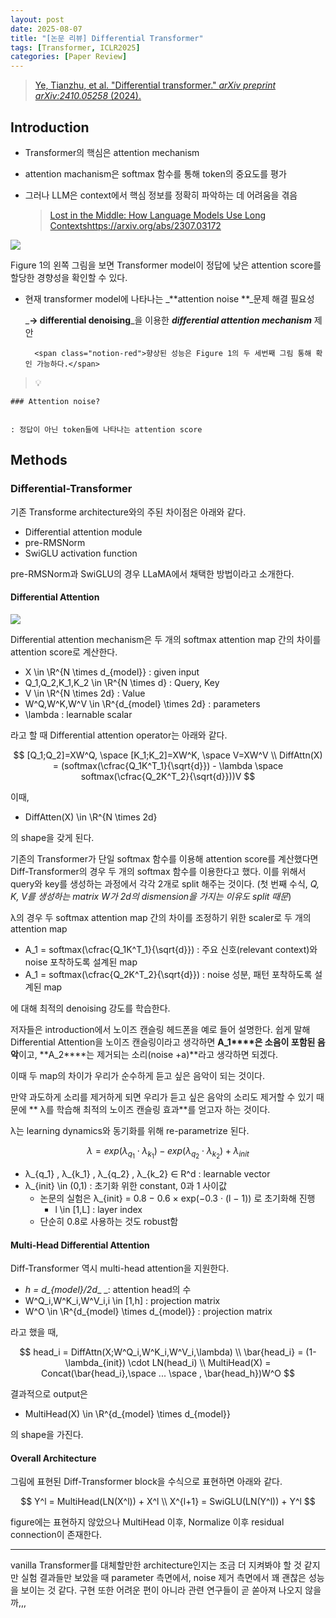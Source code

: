 ```yaml
---
layout: post
date: 2025-08-07
title: "[논문 리뷰] Differential Transformer"
tags: [Transformer, ICLR2025]
categories: [Paper Review]
---
```


> [Ye, Tianzhu, et al. "Differential transformer." ](https://arxiv.org/abs/2410.05258)[_arXiv preprint arXiv:2410.05258_](https://arxiv.org/abs/2410.05258)[ (2024).](https://arxiv.org/abs/2410.05258)



## Introduction

- Transformer의 핵심은 attention mechanism
- attention machanism은 softmax 함수를 통해 token의 중요도를 평가
- 그러나 LLM은 context에서 핵심 정보를 정확히 파악하는 데 어려움을 겪음

	> [Lost in the Middle: How Language Models Use Long Contextshttps://arxiv.org/abs/2307.03172](https://arxiv.org/abs/2307.03172)


![](https://prod-files-secure.s3.us-west-2.amazonaws.com/542b861c-36a8-4051-84e5-8804b6728dba/9083ea56-691a-4752-ae26-47f403431ac8/image.png?X-Amz-Algorithm=AWS4-HMAC-SHA256&X-Amz-Content-Sha256=UNSIGNED-PAYLOAD&X-Amz-Credential=ASIAZI2LB46646YXNEFE%2F20250816%2Fus-west-2%2Fs3%2Faws4_request&X-Amz-Date=20250816T170105Z&X-Amz-Expires=3600&X-Amz-Security-Token=IQoJb3JpZ2luX2VjEC0aCXVzLXdlc3QtMiJIMEYCIQCp2lz9rJK6zBXM5y64Q%2FmIKhSHCzrmUGFz1X7XCHRYKwIhAMqO4Frtx3NaDcr9VPI9GjJTHr4nqJ9rLC0%2FNxY8SJfbKv8DCHYQABoMNjM3NDIzMTgzODA1Igwlo03NSunCA%2BVeMwcq3AM4aKW4aNtB%2FN1wWKY4mFCMnyqWk7BrRol4WWdSdBMX2d1ICBrYw9meaCDAZsNPjx6WW3MuZP4k3wBAvr6SJiC7KBpSZgKc4YmEb33OuZRHeYxWvaIx7IuTL5HqzoGxv%2BJlTqR4TUW4041r8JnFlGVOApI%2F1JL18yH74yBpleAL1TR9mxRjU%2BCWDXbwIU1ADW7JjJ2l9DQ%2BYbLJezMcuMYbK9ktOhOtq%2B2CkcPF2QGUt5GYTM1TEVo9CVAboyj%2BrTdPIJDALCF6gs2T8vGlRjmbo81CNtZSDWGy66NMj9ieuPWQMhc2oXnngXeIVbPEvESEHg0VftOrNOqBGCJzK1fIadQA0JkPRMjsImXGrfxIEGq1MiWy62a7mBMua1aw2Ld5CBqhkRc3iiF5dPC7Pg5akwHxqNuaYjk5bdQ5gJoNfUJybhkjGE32OZim1bwLQ6F4PF0C4tnO4j6%2F7lKony7LcZh%2BLeorCyapFm0qTwkh6lvx57qISuL54m36g50u4yvTGyCu3qCIDcpc4Lkti4fF4NS20aXzWV7AtCXwkTSGUqMug8JkeK8Htd33FriDmW51Y61QfrkX7G%2FK9BEfqhS2Y%2BTs0jKtoe%2FB6Eo5LIXwQbK9hWxhXb9p1jBPwDDD%2B4HFBjqkAbLOk2BwboffH2HuM%2B%2BQh50qSn%2FrCkqFrqOlB3emL4wex6yRa9Z9IVt5Xowym%2BEguO4X2ZVnq41A8NWJZAmBkUi2zoaeRuWe8KLK50cHjZn7LdiLMnlaSmODyKiOgN39tKEWU4hVFpB0u8wpmTdtj78wmu0JeafQW5mSnB4DgyPm18qdlflD%2BZEe%2BTfR%2BSKtyOrOafq0BNY0BNU3dgkiWnF96xZt&X-Amz-Signature=acce56ff478762d417ec8b627e81185adc635882f4d9850589252d8e75f67bc6&X-Amz-SignedHeaders=host&x-amz-checksum-mode=ENABLED&x-id=GetObject)


Figure 1의 왼쪽 그림을 보면 Transformer model이 정답에 낮은 attention score를 할당한 경향성을 확인할 수 있다.

- 현재 transformer model에 나타나는 _**attention noise **_문제 해결 필요성

	_**→ differential denoising**_을 이용한 _**differential attention mechanism**_ 제안


		<span class="notion-red">향상된 성능은 Figure 1의 두 세번째 그림 통해 확인 가능하다.</span>


> 💡 


	### Attention noise?


	: 정답이 아닌 token들에 나타나는 attention score



## Methods



### Differential-Transformer


기존 Transforme architecture와의 주된 차이점은 아래와 같다.

- Differential attention module
- pre-RMSNorm
- SwiGLU activation function

pre-RMSNorm과 SwiGLU의 경우 LLaMA에서 채택한 방법이라고 소개한다.



#### Differential Attention


![](https://prod-files-secure.s3.us-west-2.amazonaws.com/542b861c-36a8-4051-84e5-8804b6728dba/116d70b2-1963-4810-9167-f4c7d8a06e8f/image.png?X-Amz-Algorithm=AWS4-HMAC-SHA256&X-Amz-Content-Sha256=UNSIGNED-PAYLOAD&X-Amz-Credential=ASIAZI2LB46646YXNEFE%2F20250816%2Fus-west-2%2Fs3%2Faws4_request&X-Amz-Date=20250816T170105Z&X-Amz-Expires=3600&X-Amz-Security-Token=IQoJb3JpZ2luX2VjEC0aCXVzLXdlc3QtMiJIMEYCIQCp2lz9rJK6zBXM5y64Q%2FmIKhSHCzrmUGFz1X7XCHRYKwIhAMqO4Frtx3NaDcr9VPI9GjJTHr4nqJ9rLC0%2FNxY8SJfbKv8DCHYQABoMNjM3NDIzMTgzODA1Igwlo03NSunCA%2BVeMwcq3AM4aKW4aNtB%2FN1wWKY4mFCMnyqWk7BrRol4WWdSdBMX2d1ICBrYw9meaCDAZsNPjx6WW3MuZP4k3wBAvr6SJiC7KBpSZgKc4YmEb33OuZRHeYxWvaIx7IuTL5HqzoGxv%2BJlTqR4TUW4041r8JnFlGVOApI%2F1JL18yH74yBpleAL1TR9mxRjU%2BCWDXbwIU1ADW7JjJ2l9DQ%2BYbLJezMcuMYbK9ktOhOtq%2B2CkcPF2QGUt5GYTM1TEVo9CVAboyj%2BrTdPIJDALCF6gs2T8vGlRjmbo81CNtZSDWGy66NMj9ieuPWQMhc2oXnngXeIVbPEvESEHg0VftOrNOqBGCJzK1fIadQA0JkPRMjsImXGrfxIEGq1MiWy62a7mBMua1aw2Ld5CBqhkRc3iiF5dPC7Pg5akwHxqNuaYjk5bdQ5gJoNfUJybhkjGE32OZim1bwLQ6F4PF0C4tnO4j6%2F7lKony7LcZh%2BLeorCyapFm0qTwkh6lvx57qISuL54m36g50u4yvTGyCu3qCIDcpc4Lkti4fF4NS20aXzWV7AtCXwkTSGUqMug8JkeK8Htd33FriDmW51Y61QfrkX7G%2FK9BEfqhS2Y%2BTs0jKtoe%2FB6Eo5LIXwQbK9hWxhXb9p1jBPwDDD%2B4HFBjqkAbLOk2BwboffH2HuM%2B%2BQh50qSn%2FrCkqFrqOlB3emL4wex6yRa9Z9IVt5Xowym%2BEguO4X2ZVnq41A8NWJZAmBkUi2zoaeRuWe8KLK50cHjZn7LdiLMnlaSmODyKiOgN39tKEWU4hVFpB0u8wpmTdtj78wmu0JeafQW5mSnB4DgyPm18qdlflD%2BZEe%2BTfR%2BSKtyOrOafq0BNY0BNU3dgkiWnF96xZt&X-Amz-Signature=34590b37f8415c26e8eeacad312928da30e5cd15b740bd7aca684dbea9cf018a&X-Amz-SignedHeaders=host&x-amz-checksum-mode=ENABLED&x-id=GetObject)


Differential attention mechanism은 두 개의 softmax attention map 간의 차이를 attention score로 계산한다.

- X \in \R^{N \times d\_{model}} : given input
- Q\_1,Q\_2,K\_1,K\_2 \in \R^{N \times d} : Query, Key
- V \in \R^{N \times 2d} : Value
- W^Q,W^K,W^V \in \R^{d\_{model} \times 2d} : parameters
- \lambda : learnable scalar

라고 할 때 Differential attention operator는 아래와 같다.


$$
[Q_1;Q_2]=XW^Q, \space [K_1;K_2]=XW^K, \space V=XW^V \\
DiffAttn(X) = (softmax(\cfrac{Q_1K^T_1}{\sqrt{d}}) - \lambda \space softmax(\cfrac{Q_2K^T_2}{\sqrt{d}}))V
$$


이때,

- DiffAtten(X) \in \R^{N \times 2d}

의 shape을 갖게 된다.


기존의 Transformer가 단일 softmax 함수를 이용해 attention score를 계산했다면 Diff-Transformer의 경우 두 개의 softmax 함수를 이용한다고 했다. 이를 위해서 query와 key를 생성하는 과정에서 각각 2개로 split 해주는 것이다. <span class="notion-red">(첫 번째 수식, </span><span class="notion-red">_Q, K, V를 생성하는 matrix W가 2d의 dismension을 가지는 이유도 split 때문_</span><span class="notion-red">)</span>


 λ의 경우 두 softmax attention map 간의 차이를 조정하기 위한 scaler로 두 개의 attention map

- A\_1 = softmax(\cfrac{Q\_1K^T\_1}{\sqrt{d}}) : 주요 신호(relevant context)와 noise 포착하도록 설계된 map
- A\_1 = softmax(\cfrac{Q\_2K^T\_2}{\sqrt{d}}) : noise 성분, 패턴 포착하도록 설계된 map 

에 대해 최적의 denoising 강도를 학습한다.


저자들은 introduction에서 노이즈 캔슬링 헤드폰을 예로 들어 설명한다. 쉽게 말해 Differential Attention을 노이즈 캔슬링이라고 생각하면 **A\_1****은 소음이 포함된 음악**이고, **A\_2****는 제거되는 소리(noise +a)**라고 생각하면 되겠다. 


이때 두 map의 차이가 우리가 순수하게 듣고 싶은 음악이 되는 것이다. 


만약 과도하게 소리를 제거하게 되면 우리가 듣고 싶은 음악의 소리도 제거할 수 있기 때문에 ** λ를 학습해 최적의 노이즈 캔슬링 효과**를 얻고자 하는 것이다.


λ는 learning dynamics와 동기화를 위해 re-parametrize 된다.


$$
\lambda = exp(\lambda_{q_1} \cdot \lambda_{k_1}) - exp(\lambda_{q_2} \cdot \lambda_{k_2}) + \lambda_{init}
$$

- λ\_{q\_1} , λ\_{k\_1} , λ\_{q\_2} , λ\_{k\_2} ∈ R^d : learnable vector
- λ\_{init} \in (0,1) : 초기화 위한 constant, 0과 1 사이값
	- 논문의 실험은 λ\_{init} = 0.8 − 0.6 × exp(−0.3 · (l − 1)) 로 초기화해 진행
		- l \in [1,L] : layer index
	- 단순히 0.8로 사용하는 것도 robust함


#### **Multi-Head Differential Attention**


Diff-Transformer 역시 multi-head attention을 지원한다.

- _h = d\_{model}/2d__ _: attention head의 수
- W^Q\_i,W^K\_i,W^V\_i,i \in [1,h] : projection matrix
- W^O \in \R^{d\_{model} \times d\_{model}} : projection matrix

라고 했을 때,


$$
head_i = DiffAttn(X;W^Q_i,W^K_i,W^V_i,\lambda) \\
\bar{head_i} = (1-\lambda_{init}) \cdot LN(head_i) \\
MultiHead(X) = Concat(\bar{head_i},\space ... \space , \bar{head_h})W^O
$$


결과적으로 output은

- MultiHead(X) \in \R^{d\_{model} \times d\_{model}}

의 shape을 가진다.



#### Overall Architecture


그림에 표현된 Diff-Transformer block을 수식으로 표현하면 아래와 같다.


$$
Y^l = MultiHead(LN(X^l)) + X^l \\
X^{l+1} = SwiGLU(LN(Y^l)) + Y^l
$$


figure에는 표현하지 않았으나 MultiHead 이후, Normalize 이후 residual connection이 존재한다.


---


vanilla Transformer를 대체할만한 architecture인지는 조금 더 지켜봐야 할 것 같지만 실험 결과들만 보았을 때 parameter 측면에서, noise 제거 측면에서 꽤 괜찮은 성능을 보이는 것 같다. 구현 또한 어려운 편이 아니라 관련 연구들이 곧 쏟아져 나오지 않을까,,,

